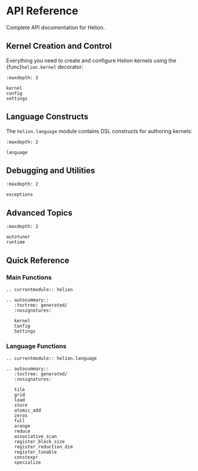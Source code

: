 # API Reference

Complete API documentation for Helion.

## Kernel Creation and Control

Everything you need to create and configure Helion kernels using the {func}`helion.kernel` decorator:

```{toctree}
:maxdepth: 2

kernel
config
settings
```

## Language Constructs

The `helion.language` module contains DSL constructs for authoring kernels:

```{toctree}
:maxdepth: 2

language
```

## Debugging and Utilities

```{toctree}
:maxdepth: 2

exceptions
```

## Advanced Topics

```{toctree}
:maxdepth: 2

autotuner
runtime
```

## Quick Reference

### Main Functions

```{eval-rst}
.. currentmodule:: helion

.. autosummary::
   :toctree: generated/
   :nosignatures:

   kernel
   Config
   Settings
```

### Language Functions

```{eval-rst}
.. currentmodule:: helion.language

.. autosummary::
   :toctree: generated/
   :nosignatures:

   tile
   grid
   load
   store
   atomic_add
   zeros
   full
   arange
   reduce
   associative_scan
   register_block_size
   register_reduction_dim
   register_tunable
   constexpr
   specialize
```
